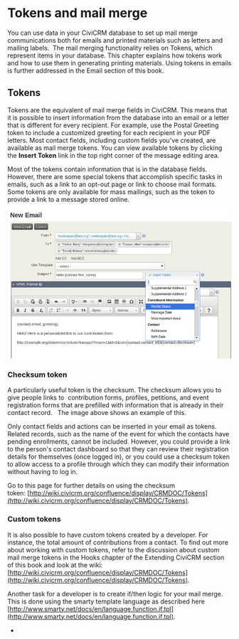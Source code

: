 Tokens and mail merge
=====================

You can use data in your CiviCRM database to set up mail merge
communications both for emails and printed materials such as letters and
mailing labels.  The mail merging functionality relies on Tokens, which
represent items in your database. This chapter explains how tokens work
and how to use them in generating printing materials. Using tokens in
emails is further addressed in the Email section of this book.

Tokens
------

Tokens are the equivalent of mail merge fields in CiviCRM. This means
that it is possible to insert information from the database into an
email or a letter that is different for every recipient. For example,
use the Postal Greeting token to include a customized greeting for each
recipient in your PDF letters. Most contact fields, including custom
fields you've created, are available as mail merge tokens. You can view
available tokens by clicking the **Insert Token** link in the top right
corner of the message editing area.

Most of the tokens contain information that is in the database fields.
However, there are some special tokens that accomplish specific tasks in
emails, such as a link to an opt-out page or link to choose mail
formats. Some tokens are only available for mass mailings, such as the
token to provide a link to a message stored online.

![](/images/Tokens-4.5.png)

### Checksum token

A particularly useful token is the checksum. The checksum allows you to
give people links to  contribution forms, profiles, petitions, and event
registration forms that are prefilled with information that is already
in their contact record.   The image above shows an example of this.

Only contact fields and actions can be inserted in your email as tokens.
Related records, such as the name of the event for which the contacts
have pending enrollments, cannot be included. However, you could provide
a link to the person's contact dashboard so that they can review their
registration details for themselves (once logged in), or you could use a
checksum token to allow access to a profile through which they can
modify their information without having to log in.

Go to this page for further details on using the checksum
token: [http://wiki.civicrm.org/confluence/display/CRMDOC/Tokens](http://wiki.civicrm.org/confluence/display/CRMDOC/Tokens).

### Custom tokens 

It is also possible to have custom tokens created by a developer. For
instance, the total amount of contributions from a contact. To find out
more about working with custom tokens, refer to the discussion about
custom mail merge tokens in the Hooks chapter of the Extending CiviCRM
section of this book and look at the wiki:
[http://wiki.civicrm.org/confluence/display/CRMDOC/Tokens](http://wiki.civicrm.org/confluence/display/CRMDOC/Tokens).

Another task for a developer is to create if/then logic for your mail
merge. This is done using the smarty template language as described here
[http://www.smarty.net/docs/en/language.function.if.tpl](http://www.smarty.net/docs/en/language.function.if.tpl).


-
